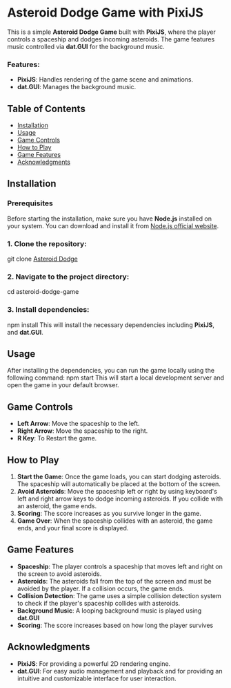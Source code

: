 # Asteroid Dodge Game with PixiJS

This is a simple **Asteroid Dodge Game** built with **PixiJS**, where the player controls a spaceship and dodges incoming asteroids. The game features music controlled via **dat.GUI** for the background music.

### Features:
- **PixiJS**: Handles rendering of the game scene and animations.
- **dat.GUI**:  Manages the background music.

## Table of Contents
- [Installation](#installation)
- [Usage](#usage)
- [Game Controls](#game-controls)
- [How to Play](#how-to-play)
- [Game Features](#game-features)
- [Acknowledgments](#acknowledgments)

## Installation

### Prerequisites
Before starting the installation, make sure you have **Node.js** installed on your system. You can download and install it from [Node.js official website](https://nodejs.org/).

### 1. Clone the repository:
git clone [Asteroid Dodge](https://github.com/gsimi143/Asteroid_Dodge)

### 2. Navigate to the project directory:
cd asteroid-dodge-game

### 3. Install dependencies:
npm install
This will install the necessary dependencies including **PixiJS**, and **dat.GUI**.

## Usage
After installing the dependencies, you can run the game locally using the following command:
npm start
This will start a local development server and open the game in your default browser.

## Game Controls
- **Left Arrow**: Move the spaceship to the left.
- **Right Arrow**: Move the spaceship to the right.
- **R Key**: To Restart the game.

## How to Play
1. **Start the Game**: Once the game loads, you can start dodging asteroids. The spaceship will automatically be placed at the bottom of the screen. 
2. **Avoid Asteroids**: Move the spaceship left or right by using keyboard's left and right arrow keys to dodge incoming asteroids. If you collide with an asteroid, the game ends.
3. **Scoring**: The score increases as you survive longer in the game.
4. **Game Over**: When the spaceship collides with an asteroid, the game ends, and your final score is displayed.

## Game Features
- **Spaceship**: The player controls a spaceship that moves left and right on the screen to avoid asteroids.
- **Asteroids**: The asteroids fall from the top of the screen and must be avoided by the player. If a collision occurs, the game ends.
- **Collision Detection**: The game uses a simple collision detection system to check if the player's spaceship collides with asteroids.
- **Background Music**: A looping background music is played using **dat.GUI**
- **Scoring**: The score increases based on how long the player survives
  
## Acknowledgments
- **PixiJS**: For providing a powerful 2D rendering engine.
- **dat.GUI**: For easy audio management and playback and for providing an intuitive and customizable interface for user interaction.
